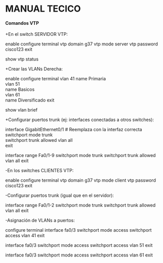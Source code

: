 # MANUAL TECICO


#### Comandos VTP


+En el switch SERVIDOR VTP:

enable
configure terminal
vtp domain g37
vtp mode server
vtp password cisco123
exit

show vtp status

+Crear las VLANs Derecha:

enable
configure terminal
vlan 41
name Primaria  
vlan 51  
name Basicos  
vlan 61  
name Diversificado 
exit

show vlan brief

+Configurar puertos trunk (ej: interfaces conectadas a otros switches):

interface GigabitEthernet0/1   # Reemplaza con la interfaz correcta  
switchport mode trunk  
switchport trunk allowed vlan all  
exit 

interface range Fa0/1-9
switchport mode trunk
switchport trunk allowed vlan all
exit


-En los switches CLIENTES VTP:

enable
configure terminal
vtp domain g37
vtp mode client
vtp password cisco123
exit

-Configurar puertos trunk (igual que en el servidor):
 

interface range Fa0/1-2
switchport mode trunk
switchport trunk allowed vlan all
exit

-Asignación de VLANs a puertos:

configure terminal
interface fa0/3
switchport mode access
switchport access vlan 41
exit

interface fa0/3
switchport mode access
switchport access vlan 51
exit

interface fa0/3
switchport mode access
switchport access vlan 61
exit

